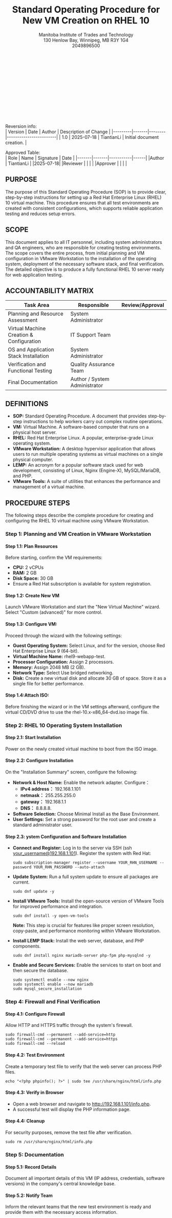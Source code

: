 <br>
<br>
<br>
<br>
<br>
<br>
<br>
<div align="center">
  <h1>Standard Operating Procedure for New VM Creation on RHEL 10</h1>
  Manitoba Institute of Trades and Technology  <br>
  130 Henlow Bay, Winnipeg, MB R3Y 1G4  <br>
  2049896500  <br>
</div>

<br>
<br>
<br>
<br>
<br>
<br>
<br>
<br>
<br>
<br>
<br>
<br>
<br>

Reversion info:  <br>
| Version	| Date	| Author |	Description of Change |
|---------|-------|--------|------------------------|
| 1.0	| 2025-07-18	| TiantianLi	| Initial document creation. |

Approved Table:  <br>
| Role	| Name	| Signature	| Date |
|-------|-------|-----------|------|
|Author |	TiantianLi	|	    |2025-07-18|
|Reviewer	|           |		  |          |
|Approver	|           |     |          |

## PURPOSE
The purpose of this Standard Operating Procedure (SOP) is to provide clear, step-by-step instructions for setting up a Red Hat Enterprise Linux (RHEL) 10 virtual machine. This procedure ensures that all test environments are created with consistent configurations, which supports reliable application testing and reduces setup errors.

## SCOPE
This document applies to all IT personnel, including system administrators and QA engineers, who are responsible for creating testing environments. The scope covers the entire process, from initial planning and VM configuration in VMware Workstation to the installation of the operating system, deployment of the necessary software stack, and final verification. The detailed objective is to produce a fully functional RHEL 10 server ready for web application testing.

## ACCOUNTABILITY MATRIX  
| **Task Area** |	**Responsible** | **Review/Approval** |
|----------------|----------------|-------------------------------|
| Planning and Resource Assessment	| System Administrator          |
| Virtual Machine Creation & Configuration	| IT Support  Team|
| OS and Application Stack Installation |	System Administrator |
| Verification and Functional Testing |	Quality Assurance Team |
| Final Documentation |	Author / System Administrator |

## DEFINITIONS
- **SOP:** Standard Operating Procedure. A document that provides step-by-step instructions to help workers carry out complex routine operations.  
- **VM:** Virtual Machine. A software-based computer that runs on a physical host server.  
- **RHEL:** Red Hat Enterprise Linux. A popular, enterprise-grade Linux operating system.
- **VMware Workstation:** A desktop hypervisor application that allows users to run multiple operating systems as virtual machines on a single physical computer.
- **LEMP:** An acronym for a popular software stack used for web development, consisting of Linux, Nginx (Engine-X), MySQL/MariaDB, and PHP.  
- **VMware Tools:** A suite of utilities that enhances the performance and management of a virtual machine.   

## PROCEDURE STEPS
The following steps describe the complete procedure for creating and configuring the RHEL 10 virtual machine using VMware Workstation.
### Step 1: Planning and VM Creation in VMware Workstation
#### Step 1.1: Plan Resources  
Before starting, confirm the VM requirements:
  - **CPU:** 2 vCPUs  
  - **RAM:** 2 GB  
  - **Disk Space:** 30 GB  
  - Ensure a Red Hat subscription is available for system registration.
#### Step 1.2: Create New VM
Launch VMware Workstation and start the "New Virtual Machine" wizard. Select "Custom (advanced)" for more control.  
#### Step 1.3: Configure VM:  
Proceed through the wizard with the following settings:  
- **Guest Operating System:** Select Linux, and for the version, choose Red Hat Enterprise Linux 9 (64-bit).
- **Virtual Machine Name:** rhel9-webapp-test.
- **Processor Configuration:** Assign 2 processors.
- **Memory:** Assign 2048 MB (2 GB).
- **Network Type:** Select Use bridged networking.
- **Disk:** Create a new virtual disk and allocate 30 GB of space. Store it as a single file for better performance.
#### Step 1.4:Attach ISO:  
Before finishing the wizard or in the VM settings afterward, configure the virtual CD/DVD drive to use the rhel-10.x-x86_64-dvd.iso image file.

### Step 2: RHEL 10 Operating System Installation
#### Step 2.1: Start Installation
Power on the newly created virtual machine to boot from the ISO image.
#### Step 2.2: Configure Installation
On the "Installation Summary" screen, configure the following:  
- **Network & Host Name:** Enable the network adapter. Configure：  
    - **IPv4 address：** 192.168.1.101  
    - **netmask：** 255.255.255.0  
    - **gateway：** 192.168.1.1
    - **DNS：** 8.8.8.8.
- **Software Selection:** Choose Minimal Install as the Base Environment.
- **User Settings:** Set a strong password for the root user and create a standard administrator user.
#### Step 2.3: ystem Configuration and Software Installation 
- **Connect and Register:** Log in to the server via SSH (ssh your_username@192.168.1.101). Register the system with Red Hat: 

   `sudo subscription-manager register --username YOUR_RHN_USERNAME --password YOUR_RHN_PASSWORD --auto-attach`  

- **Update System:** Run a full system update to ensure all packages are current.

   `sudo dnf update -y`  

- **Install VMware Tools:** Install the open-source version of VMware Tools for improved performance and integration.  

   `sudo dnf install -y open-vm-tools`

   **Note:** This step is crucial for features like proper screen resolution, copy-paste, and performance monitoring within VMware Workstation.

- **Install LEMP Stack:** Install the web server, database, and PHP components.

   `sudo dnf install nginx mariadb-server php-fpm php-mysqlnd -y`  

- **Enable and Secure Services:** Enable the services to start on boot and then secure the database.

   `sudo systemctl enable --now nginx`  
   `sudo systemctl enable --now mariadb`  
   `sudo mysql_secure_installation`  




### Step 4: Firewall and Final Verification
#### Step 4.1: Configure Firewall
Allow HTTP and HTTPS traffic through the system's firewall.  

   `sudo firewall-cmd --permanent --add-service=http`  
   `sudo firewall-cmd --permanent --add-service=https`  
   `sudo firewall-cmd --reload`  

#### Step 4.2: Test Environment
Create a temporary test file to verify that the web server can process PHP files.  

   `echo "<?php phpinfo(); ?>" | sudo tee /usr/share/nginx/html/info.php`  

#### Step 4.3: Verify in Browser
- Open a web browser and navigate to http://192.168.1.101/info.php.  
- A successful test will display the PHP information page.  
#### Step 4.4: Cleanup
For security purposes, remove the test file after verification.  
 
   `sudo rm /usr/share/nginx/html/info.php`  

### Step 5: Documentation
#### Step 5.1: Record Details
Document all important details of this VM (IP address, credentials, software versions) in the company's central knowledge base.
#### Step 5.2: Notify Team
Inform the relevant teams that the new test environment is ready and provide them with the necessary access information.
## Reference or Related Documents
- Red Hat Enterprise Linux 9 Official Documentation:  
   https://access.redhat.com/documentation/en-us/red_hat_enterprise_linux/9
- VMware Workstation Pro Documentation:  
   https://docs.vmware.com/en/VMware-Workstation-Pro/index.html
- Nginx Documentation:  
   https://nginx.org/en/docs/
